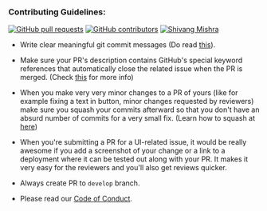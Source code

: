 ### Contributing Guidelines:

[![GitHub pull requests](https://img.shields.io/github/issues-pr-raw/ShivangM/workinn?logo=git&logoColor=white)](https://github.com/ShivangM/workinn/compare) [![GitHub contributors](https://img.shields.io/github/contributors/ShivangM/workinn?logo=github)](https://github.com/ShivangM/workinn/graphs/contributors) [![Shivang Mishra](https://img.shields.io/badge/Author-@ShivangM-gray.svg?colorA=gray&colorB=dodgerblue&logo=github)](https://github.com/ShivangM/)

- Write clear meaningful git commit messages (Do read [this](http://chris.beams.io/posts/git-commit/)).

- Make sure your PR's description contains GitHub's special keyword references that automatically close the related issue when the PR is merged. (Check [this](https://github.com/blog/1506-closing-issues-via-pull-requests) for more info)

- When you make very very minor changes to a PR of yours (like for example fixing a text in button, minor changes requested by reviewers) make sure you squash your commits afterward so that you don't have an absurd number of commits for a very small fix. (Learn how to squash at [here](https://davidwalsh.name/squash-commits-git))

- When you're submitting a PR for a UI-related issue, it would be really awesome if you add a screenshot of your change or a link to a deployment where it can be tested out along with your PR. It makes it very easy for the reviewers and you'll also get reviews quicker.

- Always create PR to `develop` branch.

- Please read our [Code of Conduct](./CODE_OF_CONDUCT.md).